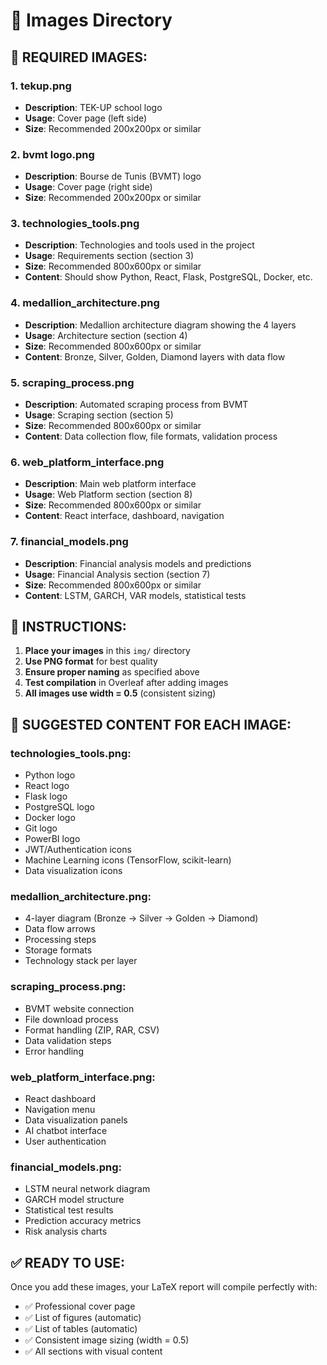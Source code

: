 # 📁 Images Directory

## 🎯 **REQUIRED IMAGES:**

### **1. tekup.png**
- **Description**: TEK-UP school logo
- **Usage**: Cover page (left side)
- **Size**: Recommended 200x200px or similar

### **2. bvmt logo.png**
- **Description**: Bourse de Tunis (BVMT) logo
- **Usage**: Cover page (right side)
- **Size**: Recommended 200x200px or similar

### **3. technologies_tools.png**
- **Description**: Technologies and tools used in the project
- **Usage**: Requirements section (section 3)
- **Size**: Recommended 800x600px or similar
- **Content**: Should show Python, React, Flask, PostgreSQL, Docker, etc.

### **4. medallion_architecture.png**
- **Description**: Medallion architecture diagram showing the 4 layers
- **Usage**: Architecture section (section 4)
- **Size**: Recommended 800x600px or similar
- **Content**: Bronze, Silver, Golden, Diamond layers with data flow

### **5. scraping_process.png**
- **Description**: Automated scraping process from BVMT
- **Usage**: Scraping section (section 5)
- **Size**: Recommended 800x600px or similar
- **Content**: Data collection flow, file formats, validation process

### **6. web_platform_interface.png**
- **Description**: Main web platform interface
- **Usage**: Web Platform section (section 8)
- **Size**: Recommended 800x600px or similar
- **Content**: React interface, dashboard, navigation

### **7. financial_models.png**
- **Description**: Financial analysis models and predictions
- **Usage**: Financial Analysis section (section 7)
- **Size**: Recommended 800x600px or similar
- **Content**: LSTM, GARCH, VAR models, statistical tests

## 📝 **INSTRUCTIONS:**

1. **Place your images** in this `img/` directory
2. **Use PNG format** for best quality
3. **Ensure proper naming** as specified above
4. **Test compilation** in Overleaf after adding images
5. **All images use width = 0.5** (consistent sizing)

## 🎨 **SUGGESTED CONTENT FOR EACH IMAGE:**

### **technologies_tools.png:**
- Python logo
- React logo
- Flask logo
- PostgreSQL logo
- Docker logo
- Git logo
- PowerBI logo
- JWT/Authentication icons
- Machine Learning icons (TensorFlow, scikit-learn)
- Data visualization icons

### **medallion_architecture.png:**
- 4-layer diagram (Bronze → Silver → Golden → Diamond)
- Data flow arrows
- Processing steps
- Storage formats
- Technology stack per layer

### **scraping_process.png:**
- BVMT website connection
- File download process
- Format handling (ZIP, RAR, CSV)
- Data validation steps
- Error handling

### **web_platform_interface.png:**
- React dashboard
- Navigation menu
- Data visualization panels
- AI chatbot interface
- User authentication

### **financial_models.png:**
- LSTM neural network diagram
- GARCH model structure
- Statistical test results
- Prediction accuracy metrics
- Risk analysis charts

## ✅ **READY TO USE:**

Once you add these images, your LaTeX report will compile perfectly with:
- ✅ Professional cover page
- ✅ List of figures (automatic)
- ✅ List of tables (automatic)
- ✅ Consistent image sizing (width = 0.5)
- ✅ All sections with visual content

